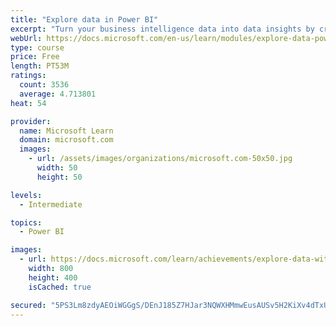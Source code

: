 ```yaml
---
title: "Explore data in Power BI"
excerpt: "Turn your business intelligence data into data insights by creating and configuring Power BI dashboards."
webUrl: https://docs.microsoft.com/en-us/learn/modules/explore-data-power-bi/
type: course
price: Free
length: PT53M
ratings:
  count: 3536
  average: 4.713801
heat: 54

provider:
  name: Microsoft Learn
  domain: microsoft.com
  images:
    - url: /assets/images/organizations/microsoft.com-50x50.jpg
      width: 50
      height: 50

levels:
  - Intermediate

topics:
  - Power BI

images:
  - url: https://docs.microsoft.com/learn/achievements/explore-data-with-power-bi-desktop-social.png
    width: 800
    height: 400
    isCached: true

secured: "5PS3Lm8zdyAEOiWGGgS/DEnJ185Z7HJar3NQWXHMmwEusAUSv5H2KiXv4dTxUb1/p+/Tbx6L9RChZrWsOA4aaCGGK7K8I7zfKopfc+p/we09d85nUl/d7eFh7ZseBxh1MkUC/9wSHgdWk44x8n0b25DmCvAouvjNWnz811ubZEHOvjc3Klh+8/e2dCipMY1iCTw+MRZM4QszKxrZIscA5MuLWjpnVPGDhcLuDKf/k2CJ9vyjHF/cVATcy0rZhRgJ7MiYg3CbYoVBSVxiPpRYpBEzrrn3Xv+p+LOr+I5Psl4PHCq1Vk4jpm98FeyJkAxkQHFns26F9lP0iQL8ZkP2B1nZMvK8VJ0hnWkq2KuuPrqSqMKBYaiCZEXh4cr4aKAOtTaPkQ46OLQRGGPmQLqaIlPrTYHwgv0pPF5TRnOTViM=;YFPr8MKJQXWwl2CfXQnK+Q=="
---
```


